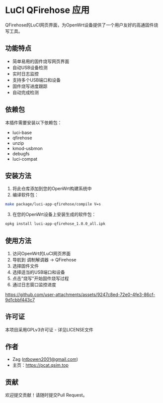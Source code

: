 # LuCI QFirehose 应用

QFirehose的LuCI网页界面，为OpenWrt设备提供了一个用户友好的高通固件烧写工具。

## 功能特点

- 简单易用的固件烧写网页界面
- 自动USB设备检测
- 实时日志监控
- 支持多个USB端口和设备
- 固件烧写进度跟踪
- 自动完成检测

## 依赖包

本插件需要安装以下依赖包：
- luci-base
- qfirehose
- unzip
- kmod-usbmon
- debugfs
- luci-compat

## 安装方法

1. 将此仓库添加到您的OpenWrt构建系统中
2. 编译软件包：
```bash
make package/luci-app-qfirehose/compile V=s
```

3. 在您的OpenWrt设备上安装生成的软件包：
```bash
opkg install luci-app-qfirehose_1.0.0_all.ipk
```

## 使用方法

1. 访问OpenWrt的LuCI网页界面
2. 导航到 调制解调器 -> QFirehose
3. 选择固件文件
4. 选择适当的USB端口和设备
5. 点击"烧写"开始固件烧写过程
6. 通过日志窗口监控进度


https://github.com/user-attachments/assets/9247c8ed-72e0-4fe3-86cf-9d1cbbf443c7



## 许可证

本项目采用GPLv3许可证 - 详见LICENSE文件

## 作者

- Zag (ntbowen2001@gmail.com)
- 主页：https://pcat.qsim.top

## 贡献

欢迎提交贡献！请随时提交Pull Request。
